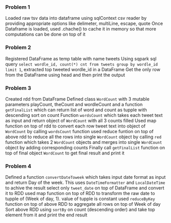 ### Problem 1

Loaded raw tsv data into dataframe using sqlContext csv reader by providing appropriate options like delimeter, multiLine, escape, quote
Once Dataframe is loaded, used .chache() to cache it in memory so that more computations can be done on top of it

### Problem 2

Registered DataFrame as temp table with name tweets
Using sqpark sql query `select wordle_id, count(*) cnt from tweets group by wordle_id limit 1`, extracted top tweeted wordle_id in a DataFrame
Get the only row from the DataFrame using head and then print the output

### Problem 3

Created rdd from DataFrame
Defined class `WordCount` with 3 mutable parameters playCount, theCount and wordleCount and a function `getFinalList` which can return list of word and count as tupple with descending sort on count
Function `wordsCount` which takes each tweet text as input and return object of `WordCount` with all 3 counts filled
Used map function on top of rdd to convert each row tweet text into object of `WordCount` by calling `wordsCount` function
used reduce funtion on top of above rdd to reduce all the rows into single `WordCount` object by calling `red` function which takes 2 `WordCount` objects and merges into single `WordCount` object by adding corresponding counts
Finally call `getFinalList` function on top of final object `WordCount` to get final result and print it

### Problem 4

Defined a function `convertDateToweek` which takes input date format as input and return Day of the week. This uses `DateTimeFormatter` and `LocalDateTime` to achive the result
select only `tweet_date` on top of DataFrame and convert it to RDD
used map function on top of RDD to transform the raw date to tupple of (Week of day, 1). value of tupple is constant
used `reduceByKey` function on top of above RDD to aggregate all rows on top of Week of day
Sort above RDD using `sortBy` on count (descending order) and take top element from it and print the end result
